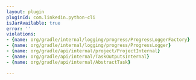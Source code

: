 ```yaml
---
layout: plugin
pluginId: com.linkedin.python-cli
isJarAvailable: true
error: ''
violations:
- {name: org/gradle/internal/logging/progress/ProgressLoggerFactory}
- {name: org/gradle/internal/logging/progress/ProgressLogger}
- {name: org/gradle/api/internal/project/ProjectInternal}
- {name: org/gradle/api/internal/TaskOutputsInternal}
- {name: org/gradle/api/internal/AbstractTask}

---
```

